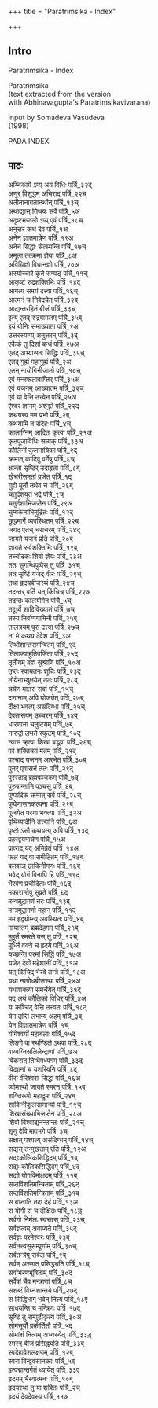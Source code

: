 +++
title = "Paratrimsika - Index"

+++
## Intro

Paratrimsika - Index  

Paratrimsika  
(text extracted from the version   
with Abhinavagupta's Paratrimsikavivarana)  

Input by Somadeva Vasudeva  
(1998)  

PADA INDEX  

## पाठः

अग्निकार्ये ऽप्य् अयं विधिः  पर्त्रि_३२द्  
अणुर् विशुद्धम् अचिराद्  पर्त्रि_२२च्  
अतीतानागतानर्थान्  पर्त्रि_१३च्  
अथाद्यास् तिथयः सर्वे  पर्त्रि_५अ  
अदृष्टमण्दलो ऽप्य् एवं  पर्त्रि_१८च्  
अनुत्तरं कथं देव  पर्त्रि_१अ  
अनेन ज्ञातमात्रेण  पर्त्रि_१९अ  
अनेन सिद्धाः सेत्स्यन्ति  पर्त्रि_१७च्  
अमूला तत्क्रमा ज्ञेया  पर्त्रि_८अ  
अविधिज्ञो विधानज्ञो  पर्त्रि_२०अ  
अस्योच्चारे कृते सम्यङ्  पर्त्रि_११च्  
आकृष्टं रुद्रशक्तिभिः  पर्त्रि_१४द्  
आगत्य समयं दत्त्वा  पर्त्रि_१६च्  
आत्मनं च निवेदयेत्  पर्त्रि_३२ब्  
आद्यन्तरहितं बीजं  पर्त्रि_३३च्  
इत्य् एतद् रुद्रयामलम्  पर्त्रि_३५ब्  
इयं योनिः समाख्याता  पर्त्रि_९अ  
उत्तरस्याप्य् अनुत्तरम्  पर्त्रि_३द्  
एकैकं तु दिशां बन्धं  पर्त्रि_२७अ  
एतद् अभ्यासतः सिद्धिः  पर्त्रि_३५च्  
एतद् गुह्यं महागुह्यं  पर्त्रि_२अ  
एतन् नायोगिनीजातो  पर्त्रि_१०च्  
एवं मन्त्रफलावाप्तिर्  पर्त्रि_३५अ  
एवं यजनम् आख्यातम्  पर्त्रि_३२च्  
एवं यो वेत्ति तत्त्वेन  पर्त्रि_२५अ  
ऐश्वरं ज्ञानम् अश्नुते  पर्त्रि_२२द्  
कथयस्व मम प्रभो  पर्त्रि_२ब्  
कथयामि न संदेहः  पर्त्रि_४च्  
कालाग्निम् आदितः कृत्वा  पर्त्रि_२१अ  
कृतपूजाविधिः सम्यक्  पर्त्रि_३३अ  
कौलिनी कुलनायिका  पर्त्रि_२द्  
क्रमात् कादिषु वर्गेषु  पर्त्रि_६च्  
क्षान्ता सृष्टिर् उदाहृता  पर्त्रि_८ब्  
खेचरीसमतां व्रजेत्  पर्त्रि_१द्  
गुह्ये मूर्तौ तथैव च  पर्त्रि_२६ब्  
चतुर्दशयुतं भद्रे  पर्त्रि_९च्  
चतुर्दशाभिजप्तेन  पर्त्रि_२९अ  
चुम्बकेनाभिमुद्रितः  पर्त्रि_१२द्  
छुद्धमार्गे व्यवस्थितम्  पर्त्रि_२२ब्  
जगद् एतच् चराचरम्  पर्त्रि_२४द्  
जायते यजनं प्रति  पर्त्रि_२०ब्  
ज्ञायते सर्वशक्तिभिः  पर्त्रि_१९ब्  
तच्चोदकः शिवो ज्ञेयः  पर्त्रि_२३अ  
ततः सुगन्धिपुष्पैस् तु  पर्त्रि_३१च्  
तत्र सृष्टिं यजेद् वीरः  पर्त्रि_२९च्  
तथा हृदयबीजस्थं  पर्त्रि_२४च्  
तदन्तर् वर्ति यत् किंचिच्  पर्त्रि_२२अ  
तदन्तः कालयोगेन  पर्त्रि_५च्  
तदूर्ध्वे शादिविख्यातं  पर्त्रि_७च्  
तस्य निर्वाणगामिनी  पर्त्रि_२५ब्  
तालत्रयम् पुरा दत्त्वा  पर्त्रि_२७च्  
तां मे कथय देवेश  पर्त्रि_३अ  
तिथीशान्तसमन्वितम्  पर्त्रि_९द्  
तिलाज्याहुतिवर्जिता  पर्त्रि_२५द्  
तृतीयम् ब्रह्म सुश्रोणि  पर्त्रि_१०अ  
तृप्तः स्वायतनः शुचिः  पर्त्रि_२३द्  
तोयेनाभ्युक्षयेत् ततः  पर्त्रि_२८ब्  
त्रयेण मातरः सर्वा  पर्त्रि_१५च्  
दशानाम् अपि योजयेत्  पर्त्रि_२७ब्  
दीक्षा भवत्य् असंदिग्धा  पर्त्रि_२५च्  
देवतारूपम् उच्चरन्  पर्त्रि_१४ब्  
धारणानां चतुष्टयम्  पर्त्रि_७ब्  
नारुद्रो लभते स्फुटम्  पर्त्रि_१०द्  
न्यासं क्र्त्वा शिखां बद्ध्वा  पर्त्रि_२६च्  
परं शक्तित्रयं मतम्  पर्त्रि_२१द्  
पश्चाद् यजनम् आरभेत्  पर्त्रि_३०ब्  
पुनर् एवासनं ततः  पर्त्रि_२९द्  
पुरस्ताद् ब्रह्मपञ्चकम्  पर्त्रि_७द्  
पुरुषान्तानि पञ्चसु  पर्त्रि_६ब्  
पुष्पादिकं क्रमात् सर्वं  पर्त्रि_२८च्  
पुष्पेणासनकल्पना  पर्त्रि_२९ब्  
पूजयेत् परया भक्त्या  पर्त्रि_३२अ  
पृथिव्यादीनि तत्त्वानि  पर्त्रि_६अ  
पृष्टो ऽसौ कथयत्य् अपि  पर्त्रि_१३द्  
प्रहरद्वयमात्रेण  पर्त्रि_१५अ  
प्रहराद् यद् अभिप्रेतं  पर्त्रि_१४अ  
फलं यद् वा समीहितम्  पर्त्रि_१७ब्  
बलवाञ् छाकिनीगणः  पर्त्रि_१६ब्  
भवेद् योगं विनापि हि  पर्त्रि_१९द्  
भैरवेण प्रचोदिताः  पर्त्रि_१६द्  
मकारान्तेषु सुव्रते  पर्त्रि_६द्  
मन्त्रमुद्रागणं नरः  पर्त्रि_१३ब्  
मन्त्रमुद्रागणो महान्  पर्त्रि_११द्  
मम हृद्व्योम्न्य् अवस्थितः  पर्त्रि_४ब्  
मायान्तम् ब्रह्मदेहगम्  पर्त्रि_२१ब्  
मुहूर्तं स्मरते यस् तु  पर्त्रि_१२च्  
मूर्ध्नि वक्त्रे च हृदये  पर्त्रि_२६अ  
यच्छन्ति परमां सिद्धिं  पर्त्रि_१७अ  
यजेद् देवीं महेशानीं  पर्त्रि_३१अ  
यत् किंचिद् भैरवे तन्त्रे  पर्त्रि_१८अ  
यथा न्यग्रोधबीजस्थः  पर्त्रि_२४अ  
यथाशक्त्या समर्चयेत्  पर्त्रि_३१द्  
यद् अयं कौलिको विधिर्  पर्त्रि_४अ  
यः कश्चिद् वेत्ति तत्त्वतः  पर्त्रि_१८द्  
येन तृप्तिं लभाम्य् अहम्  पर्त्रि_३ब्  
येन विज्ञातमात्रेण  पर्त्रि_१च्  
योगेश्वर्यो महाबलाः  पर्त्रि_१५द्  
लिङ्गे वा स्थण्डिले ऽथवा  पर्त्रि_२८द्  
वाय्वग्निसलिलेन्द्राणां  पर्त्रि_७अ  
विकसत् तिथिमध्यगम्  पर्त्रि_३३द्  
विद्यानां च यशस्विनि  पर्त्रि_८द्  
वीरा वीरेश्वराः सिद्धा  पर्त्रि_१६अ  
व्योमस्थो जायते स्मरन्  पर्त्रि_१५ब्  
शक्तिरूपो महाद्रुमः  पर्त्रि_२४ब्  
शाकिनीकुलसामान्यो  पर्त्रि_१९च्  
शिखासंख्याभिजप्तेन  पर्त्रि_२८अ  
शिवो विश्वाद्यनन्तान्तः  पर्त्रि_२१च्  
शृणु देवि महाभगे  पर्त्रि_३च्  
सक्षात् पश्यत्य् असंदिग्धम्  पर्त्रि_१४च्  
सद्यस् तन्मुखताम् एति  पर्त्रि_१२अ  
सद्यःकौलिकसिद्धिदम्  पर्त्रि_१ब्  
सद्यः कौलिकसिद्धिदम्  पर्त्रि_४द्  
सद्यो योगविमोक्षदम्  पर्त्रि_११ब्  
सप्तविंशतिमन्त्रिताम्  पर्त्रि_२६द्  
सप्तविंशतिमन्त्रिताम्  पर्त्रि_३१ब्  
स बध्नाति तदा देहं  पर्त्रि_१३अ  
स योगी स च दीक्षितः  पर्त्रि_१८ड़्  
सर्वगो निर्मलः स्वच्छस्  पर्त्रि_२३च्  
सर्वज्ञत्वम् अवाप्यते  पर्त्रि_३५द्  
सर्वज्ञः परमेश्वरः  पर्त्रि_२३ब्  
सर्वतत्त्वसुसम्पूर्णाम्  पर्त्रि_३०च्  
सर्वतन्त्रेषु सर्वदा  पर्त्रि_९ब्  
सर्वम् अस्मात् प्रसिद्ध्यति  पर्त्रि_१८ब्  
सर्वाभरणभूषिताम्  पर्त्रि_३०द्  
सर्वेषां चैव मन्त्राणां  पर्त्रि_८च्  
सशब्दं विघ्नशान्तये  पर्त्रि_२७द्  
स सिद्धिभाग् भवेन् नित्यं  पर्त्रि_१८ए  
साधयन्ति च मन्त्रिणः  पर्त्रि_१७द्  
सृष्टिं तु सम्पुटीकृत्य  पर्त्रि_३०अ  
सोमसूर्यौ प्रकीर्तितौ  पर्त्रि_५द्  
सोमांशं नित्यम् अभ्यस्येत्  पर्त्रि_३३ड़्  
स्मरन् बीजं प्रसिद्ध्यति  पर्त्रि_३३ब्  
स्वदेहावेशलक्षणम्  पर्त्रि_१२ब्  
स्वरा बिन्द्ववसानकाः  पर्त्रि_५ब्  
हृत्पद्मान्तर्गतं ध्यायेत्  पर्त्रि_३३ए  
हृदयम् भैरवात्मनः  पर्त्रि_१०ब्  
हृदयस्था तु या शक्तिः  पर्त्रि_२च्  
हृदयं देवदेवस्य  पर्त्रि_११अ  

